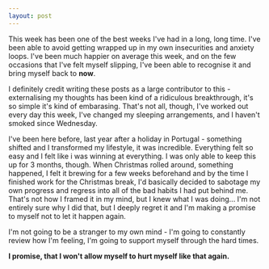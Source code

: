 ```yaml
---
layout: post
---
```

This week has been one of the best weeks I've had in a long, long time. I've been able to avoid getting wrapped up in my own insecurities and anxiety loops. I've been much happier on average this week, and on the few occasions that I've felt myself slipping, I've been able to recognise it and bring myself back to **now**.

I definitely credit writing these posts as a large contributor to this - externalising my thoughts has been kind of a ridiculous breakthrough, it's so simple it's kind of embarasing. That's not all, though, I've worked out every day this week, I've changed my sleeping arrangements, and I haven't smoked since Wednesday. 

I've been here before, last year after a holiday in Portugal - something shifted and I transformed my lifestyle, it was incredible. Everything felt so easy and I felt like i was winning at everything. I was only able to keep this up for 3 months, though. When Christmas rolled around, something happened, I felt it brewing for a few weeks beforehand and by the time I finished work for the Christmas break, I'd basically decided to sabotage my own progress and regress into all of the bad habits I had put behind me. That's not how I framed it in my mind, but I knew what I was doing... I'm not entirely sure why I did that, but I deeply regret it and I'm making a promise to myself not to let it happen again.

I'm not going to be a stranger to my own mind - I'm going to constantly review how I'm feeling, I'm going to support myself through the hard times. 

**I promise, that I won't allow myself to hurt myself like that again.**
